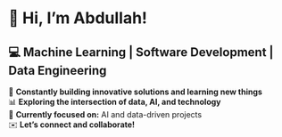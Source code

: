 # 👋 Hi, I’m Abdullah!

## 💻 Machine Learning | Software Development | Data Engineering

🚀 **Constantly building innovative solutions and learning new things**  
📊 **Exploring the intersection of data, AI, and technology**  
🌱 **Currently focused on:** AI and data-driven projects  
✉️ **Let’s connect and collaborate!**  
